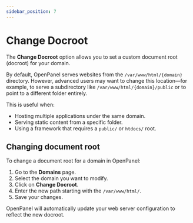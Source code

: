 ```yaml
---
sidebar_position: 7
---
```


#  Change Docroot

The **Change Docroot** option allows you to set a custom document root (docroot) for your domain.

By default, OpenPanel serves websites from the `/var/www/html/{domain}` directory. However, advanced users may want to change this location—for example, to serve a subdirectory like `/var/www/html/{domain}/public` or to point to a different folder entirely.

This is useful when:
- Hosting multiple applications under the same domain.
- Serving static content from a specific folder.
- Using a framework that requires a `public/` or `htdocs/` root.

## Changing document root

To change a document root for a domain in OpenPanel:

1. Go to the **Domains** page.
2. Select the domain you want to modify.
3. Click on **Change Docroot**.
4. Enter the new path starting with the `/var/www/html/`.
5. Save your changes.

OpenPanel will automatically update your web server configuration to reflect the new docroot.
